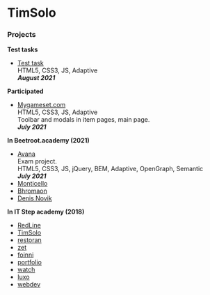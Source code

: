 # TimSolo
### Projects

<strong>Test tasks</strong>
* [Test task](berd/)<br>
HTML5, CSS3, JS, Adaptive
<br><i><b>August 2021</b></i>

<strong>Participated</strong>
* [Mygameset.com](https://mygameset.com)<br>
HTML5, CSS3, JS, Adaptive<br>
Toolbar and modals in item pages, main page.
<br><i><b>July 2021</b></i>

<strong>In Beetroot.academy (2021)</strong>
* [Avana](https://soulraise.github.io/avana/avana/)<br>
Exam project.<br>
HTML5, CSS3, JS, jQuery, BEM, Adaptive, OpenGraph, Semantic<br>
<i><b>July 2021</b></i>
* [Monticello](monticello/)
* [Bhromaon](bhromaon/)
* [Denis Novik](DenisNovik/)



<strong>In IT Step academy (2018)</strong>

* [RedLine](RedLine/)
* [TimSolo](TimSolo/)
* [restoran](Restoran/)
* [zet](ZET/)
* [foinni](Foinni/)
* [portfolio](Portfolio/)
* [watch](watch/)
* [luxo](luxo/)
* [webdev](webdev/)

